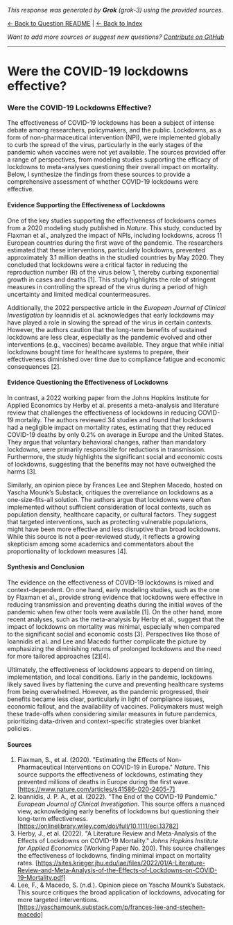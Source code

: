 <!-- 
Generated by: grok
Model: grok-3
Prompt type: sources
Generated at: 2025-06-08T21:43:31.727450
-->

*This response was generated by **Grok** (grok-3) using the provided sources.*

[← Back to Question README](README.md) | [← Back to Index](../README.md)

*Want to add more sources or suggest new questions? [Contribute on GitHub](https://github.com/justinwest/SuggestedSources)*

---

# Were the COVID-19 lockdowns effective?

### Were the COVID-19 Lockdowns Effective?

The effectiveness of COVID-19 lockdowns has been a subject of intense debate among researchers, policymakers, and the public. Lockdowns, as a form of non-pharmaceutical intervention (NPI), were implemented globally to curb the spread of the virus, particularly in the early stages of the pandemic when vaccines were not yet available. The sources provided offer a range of perspectives, from modeling studies supporting the efficacy of lockdowns to meta-analyses questioning their overall impact on mortality. Below, I synthesize the findings from these sources to provide a comprehensive assessment of whether COVID-19 lockdowns were effective.

#### Evidence Supporting the Effectiveness of Lockdowns
One of the key studies supporting the effectiveness of lockdowns comes from a 2020 modeling study published in *Nature*. This study, conducted by Flaxman et al., analyzed the impact of NPIs, including lockdowns, across 11 European countries during the first wave of the pandemic. The researchers estimated that these interventions, particularly lockdowns, prevented approximately 3.1 million deaths in the studied countries by May 2020. They concluded that lockdowns were a critical factor in reducing the reproduction number (R) of the virus below 1, thereby curbing exponential growth in cases and deaths [1]. This study highlights the role of stringent measures in controlling the spread of the virus during a period of high uncertainty and limited medical countermeasures.

Additionally, the 2022 perspective article in the *European Journal of Clinical Investigation* by Ioannidis et al. acknowledges that early lockdowns may have played a role in slowing the spread of the virus in certain contexts. However, the authors caution that the long-term benefits of sustained lockdowns are less clear, especially as the pandemic evolved and other interventions (e.g., vaccines) became available. They argue that while initial lockdowns bought time for healthcare systems to prepare, their effectiveness diminished over time due to compliance fatigue and economic consequences [2].

#### Evidence Questioning the Effectiveness of Lockdowns
In contrast, a 2022 working paper from the Johns Hopkins Institute for Applied Economics by Herby et al. presents a meta-analysis and literature review that challenges the effectiveness of lockdowns in reducing COVID-19 mortality. The authors reviewed 34 studies and found that lockdowns had a negligible impact on mortality rates, estimating that they reduced COVID-19 deaths by only 0.2% on average in Europe and the United States. They argue that voluntary behavioral changes, rather than mandatory lockdowns, were primarily responsible for reductions in transmission. Furthermore, the study highlights the significant social and economic costs of lockdowns, suggesting that the benefits may not have outweighed the harms [3].

Similarly, an opinion piece by Frances Lee and Stephen Macedo, hosted on Yascha Mounk’s Substack, critiques the overreliance on lockdowns as a one-size-fits-all solution. The authors argue that lockdowns were often implemented without sufficient consideration of local contexts, such as population density, healthcare capacity, or cultural factors. They suggest that targeted interventions, such as protecting vulnerable populations, might have been more effective and less disruptive than broad lockdowns. While this source is not a peer-reviewed study, it reflects a growing skepticism among some academics and commentators about the proportionality of lockdown measures [4].

#### Synthesis and Conclusion
The evidence on the effectiveness of COVID-19 lockdowns is mixed and context-dependent. On one hand, early modeling studies, such as the one by Flaxman et al., provide strong evidence that lockdowns were effective in reducing transmission and preventing deaths during the initial waves of the pandemic when few other tools were available [1]. On the other hand, more recent analyses, such as the meta-analysis by Herby et al., suggest that the impact of lockdowns on mortality was minimal, especially when compared to the significant social and economic costs [3]. Perspectives like those of Ioannidis et al. and Lee and Macedo further complicate the picture by emphasizing the diminishing returns of prolonged lockdowns and the need for more tailored approaches [2][4].

Ultimately, the effectiveness of lockdowns appears to depend on timing, implementation, and local conditions. Early in the pandemic, lockdowns likely saved lives by flattening the curve and preventing healthcare systems from being overwhelmed. However, as the pandemic progressed, their benefits became less clear, particularly in light of compliance issues, economic fallout, and the availability of vaccines. Policymakers must weigh these trade-offs when considering similar measures in future pandemics, prioritizing data-driven and context-specific strategies over blanket policies.

#### Sources
1. Flaxman, S., et al. (2020). "Estimating the Effects of Non-Pharmaceutical Interventions on COVID-19 in Europe." *Nature*. This source supports the effectiveness of lockdowns, estimating they prevented millions of deaths in Europe during the first wave. [https://www.nature.com/articles/s41586-020-2405-7]
2. Ioannidis, J. P. A., et al. (2022). "The End of the COVID-19 Pandemic." *European Journal of Clinical Investigation*. This source offers a nuanced view, acknowledging early benefits of lockdowns but questioning their long-term effectiveness. [https://onlinelibrary.wiley.com/doi/full/10.1111/eci.13782]
3. Herby, J., et al. (2022). "A Literature Review and Meta-Analysis of the Effects of Lockdowns on COVID-19 Mortality." *Johns Hopkins Institute for Applied Economics* (Working Paper No. 200). This source challenges the effectiveness of lockdowns, finding minimal impact on mortality rates. [https://sites.krieger.jhu.edu/iae/files/2022/01/A-Literature-Review-and-Meta-Analysis-of-the-Effects-of-Lockdowns-on-COVID-19-Mortality.pdf]
4. Lee, F., & Macedo, S. (n.d.). Opinion piece on Yascha Mounk’s Substack. This source critiques the broad application of lockdowns, advocating for more targeted interventions. [https://yaschamounk.substack.com/p/frances-lee-and-stephen-macedo]